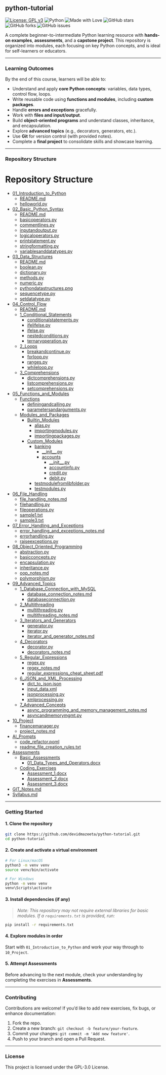 ## python-tutorial

[![License: GPL v3](https://img.shields.io/badge/License-GPLv3-blue.svg)](LICENSE)
![Python](https://img.shields.io/badge/Python-3.x-brightgreen.svg)
![Made with Love](https://img.shields.io/badge/Made%20with-Love-red.svg)
![GitHub stars](https://img.shields.io/github/stars/devidmazeeta/python-tutorial?style=social)
![GitHub forks](https://img.shields.io/github/forks/devidmazeeta/python-tutorial?style=social)
![GitHub issues](https://img.shields.io/github/issues/devidmazeeta/python-tutorial)

A complete beginner-to-intermediate Python learning resource with **hands-on examples**, **assessments**, and a **capstone project**. This repository is organized into modules, each focusing on key Python concepts, and is ideal for self-learners or educators.

---

### **Learning Outcomes**

By the end of this course, learners will be able to:

* Understand and apply **core Python concepts**: variables, data types, control flow, loops.
* Write reusable code using **functions and modules**, including **custom packages**.
* Handle **errors and exceptions** gracefully.
* Work with **files and input/output**.
* Build **object-oriented programs** and understand classes, inheritance, and encapsulation.
* Explore **advanced topics** (e.g., decorators, generators, etc.).
* Use **Git** for version control (with provided notes).
* Complete a **final project** to consolidate skills and showcase learning.

---

### **Repository Structure**

# Repository Structure

- [01_Introduction_to_Python](01_Introduction_to_Python/)
  - [README.md](01_Introduction_to_Python/README.md)
  - [helloworld.py](01_Introduction_to_Python/helloworld.py)
- [02_Basic_Python_Syntax](02_Basic_Python_Syntax/)
  - [README.md](02_Basic_Python_Syntax/README.md)
  - [basicoperators.py](02_Basic_Python_Syntax/basicoperators.py)
  - [commentlines.py](02_Basic_Python_Syntax/commentlines.py)
  - [inputandoutput.py](02_Basic_Python_Syntax/inputandoutput.py)
  - [logicaloperators.py](02_Basic_Python_Syntax/logicaloperators.py)
  - [printstatement.py](02_Basic_Python_Syntax/printstatement.py)
  - [stringformatting.py](02_Basic_Python_Syntax/stringformatting.py)
  - [variablesanddatatypes.py](02_Basic_Python_Syntax/variablesanddatatypes.py)
- [03_Data_Structures](03_Data_Structures/)
  - [README.md](03_Data_Structures/README.md)
  - [boolean.py](03_Data_Structures/boolean.py)
  - [dictionary.py](03_Data_Structures/dictionary.py)
  - [methods.py](03_Data_Structures/methods.py)
  - [numeric.py](03_Data_Structures/numeric.py)
  - [pythondatastructures.png](03_Data_Structures/pythondatastructures.png)
  - [sequencetype.py](03_Data_Structures/sequencetype.py)
  - [setdatatype.py](03_Data_Structures/setdatatype.py)
- [04_Control_Flow](04_Control_Flow/)
  - [README.md](04_Control_Flow/README.md)
  - [1_Conditional_Statements](04_Control_Flow/1_Conditional_Statements/)
    - [conditionalstatements.py](04_Control_Flow/1_Conditional_Statements/conditionalstatements.py)
    - [ifelifelse.py](04_Control_Flow/1_Conditional_Statements/ifelifelse.py)
    - [ifelse.py](04_Control_Flow/1_Conditional_Statements/ifelse.py)
    - [nestedconditions.py](04_Control_Flow/1_Conditional_Statements/nestedconditions.py)
    - [ternaryoperation.py](04_Control_Flow/1_Conditional_Statements/ternaryoperation.py)
  - [2_Loops](04_Control_Flow/2_Loops/)
    - [breakandcontinue.py](04_Control_Flow/2_Loops/breakandcontinue.py)
    - [forloop.py](04_Control_Flow/2_Loops/forloop.py)
    - [ranges.py](04_Control_Flow/2_Loops/ranges.py)
    - [whileloop.py](04_Control_Flow/2_Loops/whileloop.py)
  - [3_Comprehensions](04_Control_Flow/3_Comprehensions/)
    - [dictcomprehensions.py](04_Control_Flow/3_Comprehensions/dictcomprehensions.py)
    - [listcomprehensions.py](04_Control_Flow/3_Comprehensions/listcomprehensions.py)
    - [setcomprehensions.py](04_Control_Flow/3_Comprehensions/setcomprehensions.py)
- [05_Functions_and_Modules](05_Functions_and_Modules/)
  - [Functions](05_Functions_and_Modules/Functions/)
    - [definingandcalling.py](05_Functions_and_Modules/Functions/definingandcalling.py)
    - [parametersandarguments.py](05_Functions_and_Modules/Functions/parametersandarguments.py)
  - [Modules_and_Packages](05_Functions_and_Modules/Modules_and_Packages/)
    - [Builtin_Modules](05_Functions_and_Modules/Modules_and_Packages/Builtin_Modules/)
      - [alias.py](05_Functions_and_Modules/Modules_and_Packages/Builtin_Modules/alias.py)
      - [importingmodules.py](05_Functions_and_Modules/Modules_and_Packages/Builtin_Modules/importingmodules.py)
      - [importingpackages.py](05_Functions_and_Modules/Modules_and_Packages/Builtin_Modules/importingpackages.py)
    - [Custom_Modules](05_Functions_and_Modules/Modules_and_Packages/Custom_Modules/)
      - [banking](05_Functions_and_Modules/Modules_and_Packages/Custom_Modules/banking/)
        - [\_\_init\_\_.py](05_Functions_and_Modules/Modules_and_Packages/Custom_Modules/banking/__init__.py)
        - [accounts](05_Functions_and_Modules/Modules_and_Packages/Custom_Modules/banking/accounts/)
          - [\_\_init\_\_.py](05_Functions_and_Modules/Modules_and_Packages/Custom_Modules/banking/accounts/__init__.py)
          - [accountinfo.py](05_Functions_and_Modules/Modules_and_Packages/Custom_Modules/banking/accounts/accountinfo.py)
          - [credit.py](05_Functions_and_Modules/Modules_and_Packages/Custom_Modules/banking/accounts/credit.py)
          - [debit.py](05_Functions_and_Modules/Modules_and_Packages/Custom_Modules/banking/accounts/debit.py)
      - [testmodulefromlibfolder.py](05_Functions_and_Modules/Modules_and_Packages/Custom_Modules/testmodulefromlibfolder.py)
      - [testmodules.py](05_Functions_and_Modules/Modules_and_Packages/Custom_Modules/testmodules.py)
- [06_File_Handling](06_File_Handling/)
  - [file_handling_notes.md](06_File_Handling/file_handling_notes.md)
  - [filehandling.py](06_File_Handling/filehandling.py)
  - [fileoperations.py](06_File_Handling/fileoperations.py)
  - [sample1.txt](06_File_Handling/sample1.txt)
  - [sample3.txt](06_File_Handling/sample3.txt)
- [07_Error_Handling_and_Exceptions](07_Error_Handling_and_Exceptions/)
  - [error_handling_and_exceptions_notes.md](07_Error_Handling_and_Exceptions/error_handling_and_exceptions_notes.md)
  - [errorhandling.py](07_Error_Handling_and_Exceptions/errorhandling.py)
  - [raiseexceptions.py](07_Error_Handling_and_Exceptions/raiseexceptions.py)
- [08_Object_Oriented_Programming](08_Object_Oriented_Programming/)
  - [abstraction.py](08_Object_Oriented_Programming/abstraction.py)
  - [basicconcepts.py](08_Object_Oriented_Programming/basicconcepts.py)
  - [encapsulation.py](08_Object_Oriented_Programming/encapsulation.py)
  - [inheritance.py](08_Object_Oriented_Programming/inheritance.py)
  - [oop_notes.md](08_Object_Oriented_Programming/oop_notes.md)
  - [polymorphism.py](08_Object_Oriented_Programming/polymorphism.py)
- [09_Advanced_Topics](09_Advanced_Topics/)
  - [1_Database_Connection_with_MySQL](09_Advanced_Topics/1_Database_Connection_with_MySQL/)
    - [database_connection_notes.md](09_Advanced_Topics/1_Database_Connection_with_MySQL/database_connection_notes.md)
    - [databaseconnection.py](09_Advanced_Topics/1_Database_Connection_with_MySQL/databaseconnection.py)
  - [2_Multithreading](09_Advanced_Topics/2_Multithreading/)
    - [multithreading.py](09_Advanced_Topics/2_Multithreading/multithreading.py)
    - [multithreading_notes.md](09_Advanced_Topics/2_Multithreading/multithreading_notes.md)
  - [3_Iterators_and_Generators](09_Advanced_Topics/3_Iterators_and_Generators/)
    - [generator.py](09_Advanced_Topics/3_Iterators_and_Generators/generator.py)
    - [iterator.py](09_Advanced_Topics/3_Iterators_and_Generators/iterator.py)
    - [iterator_and_generator_notes.md](09_Advanced_Topics/3_Iterators_and_Generators/iterator_and_generator_notes.md)
  - [4_Decorators](09_Advanced_Topics/4_Decorators/)
    - [decorator.py](09_Advanced_Topics/4_Decorators/decorator.py)
    - [decorators_notes.md](09_Advanced_Topics/4_Decorators/decorators_notes.md)
  - [5_Regular_Expressions](09_Advanced_Topics/5_Regular_Expressions/)
    - [regex.py](09_Advanced_Topics/5_Regular_Expressions/regex.py)
    - [regex_notes.md](09_Advanced_Topics/5_Regular_Expressions/regex_notes.md)
    - [regular_expressions_cheat_sheet.pdf](09_Advanced_Topics/5_Regular_Expressions/regular_expressions_cheat_sheet.pdf)
  - [6_JSON_and_XML_Processing](09_Advanced_Topics/6_JSON_and_XML_Processing/)
    - [dict_to_json.json](09_Advanced_Topics/6_JSON_and_XML_Processing/dict_to_json.json)
    - [input_data.xml](09_Advanced_Topics/6_JSON_and_XML_Processing/input_data.xml)
    - [jsonprocessing.py](09_Advanced_Topics/6_JSON_and_XML_Processing/jsonprocessing.py)
    - [xmlprocessing.py](09_Advanced_Topics/6_JSON_and_XML_Processing/xmlprocessing.py)
  - [7_Advanced_Concepts](09_Advanced_Topics/7_Advanced_Concepts/)
    - [async_programming_and_memory_management_notes.md](09_Advanced_Topics/7_Advanced_Concepts/async_programming_and_memory_management_notes.md)
    - [asyncandmemorymgmt.py](09_Advanced_Topics/7_Advanced_Concepts/asyncandmemorymgmt.py)
- [10_Project](10_Project/)
  - [financemanager.py](10_Project/financemanager.py)
  - [project_notes.md](10_Project/project_notes.md)
- [AI_Prompts](AI_Prompts/)
  - [code_refactor.poml](AI_Prompts/code_refactor.poml)
  - [readme_file_creation_rules.txt](AI_Prompts/readme_file_creation_rules.txt)
- [Assessments](Assessments/)
  - [Basic_Assessments](Assessments/Basic_Assessments/)
    - [01_Data_Types_and_Operators.docx](Assessments/Basic_Assessments/01_Data_Types_and_Operators.docx)
  - [Coding_Exercises](Assessments/Coding_Exercises/)
    - [Assessment_1.docx](Assessments/Coding_Exercises/Assessment_1.docx)
    - [Assessment_2.docx](Assessments/Coding_Exercises/Assessment_2.docx)
    - [Assessment_3.docx](Assessments/Coding_Exercises/Assessment_3.docx)
- [GIT_Notes.md](GIT_Notes.md)
- [Syllabus.md](Syllabus.md)

---

### **Getting Started**

#### 1. Clone the repository

```bash
git clone https://github.com/devidmazeeta/python-tutorial.git
cd python-tutorial
```

#### 2. Create and activate a virtual environment

```bash
# For Linux/macOS
python3 -m venv venv
source venv/bin/activate

# For Windows
python -m venv venv
venv\Scripts\activate
```

#### 3. Install dependencies (if any)

> *Note: This repository may not require external libraries for basic modules. If a `requirements.txt` is provided, run:*

```bash
pip install -r requirements.txt
```

#### 4. Explore modules in order

Start with `01_Introduction_to_Python` and work your way through to `10_Project`.

#### 5. Attempt Assessments

Before advancing to the next module, check your understanding by completing the exercises in **Assessments**.

---

### **Contributing**

Contributions are welcome! If you’d like to add new exercises, fix bugs, or enhance documentation:

1. Fork the repo.
2. Create a new branch: `git checkout -b feature/your-feature`.
3. Commit your changes: `git commit -m 'Add new feature'`.
4. Push to your branch and open a Pull Request.

---

### **License**

This project is licensed under the GPL-3.0 License.
